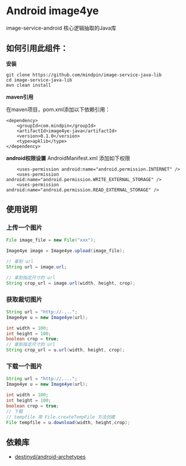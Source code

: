 Android image4ye
============
image-service-android 核心逻辑抽取的Java库

如何引用此组件：
-------------
**安装**

```
git clone https://github.com/mindpin/image-service-java-lib
cd image-service-java-lib
mvn clean install
```

**maven引用**

在maven项目，pom.xml添加以下依赖引用：

```
<dependency>
    <groupId>com.mindpin</groupId>
    <artifactId>image4ye-java</artifactId>
    <version>0.1.0</version>
    <type>apklib</type>
</dependency>
```

**android权限设置**
AndroidManifest.xml 添加如下权限
```
    <uses-permission android:name="android.permission.INTERNET" />
    <uses-permission android:name="android.permission.WRITE_EXTERNAL_STORAGE" />
    <uses-permission android:name="android.permission.READ_EXTERNAL_STORAGE" />
```

使用说明
---------------------
### 上传一个图片

```java
File image_file = new File("xxx");

Image4ye image = Image4ye.upload(image_file);

// 拿到 url
String url = image.url;

// 拿到指定尺寸的 url
String crop_url = image.url(width, height, crop);
```

### 获取裁切图片

```java
String url = "http://....";
Image4ye u = new Image4ye(url);

int width = 100;
int height = 100;
boolean crop = true;
// 拿到指定尺寸的 url
String crop_url = u.url(width, height, crop);
```

### 下载一个图片

```java
String url = "http://....";
Image4ye u = new Image4ye(url);

int width = 100;
int height = 100;
boolean crop = true;
// 下载
// tempfile 用 File.createTempFile 方法创建
File tempfile = u.download(width, height,crop);
```

依赖库
---------------------
* [destinyd/android-archetypes][android-archetypes]


[android-archetypes]: https://github.com/destinyd/android-archetypes
